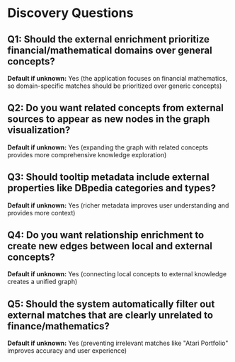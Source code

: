 # Discovery Questions

## Q1: Should the external enrichment prioritize financial/mathematical domains over general concepts?
**Default if unknown:** Yes (the application focuses on financial mathematics, so domain-specific matches should be prioritized over generic concepts)

## Q2: Do you want related concepts from external sources to appear as new nodes in the graph visualization?
**Default if unknown:** Yes (expanding the graph with related concepts provides more comprehensive knowledge exploration)

## Q3: Should tooltip metadata include external properties like DBpedia categories and types?
**Default if unknown:** Yes (richer metadata improves user understanding and provides more context)

## Q4: Do you want relationship enrichment to create new edges between local and external concepts?
**Default if unknown:** Yes (connecting local concepts to external knowledge creates a unified graph)

## Q5: Should the system automatically filter out external matches that are clearly unrelated to finance/mathematics?
**Default if unknown:** Yes (preventing irrelevant matches like "Atari Portfolio" improves accuracy and user experience)